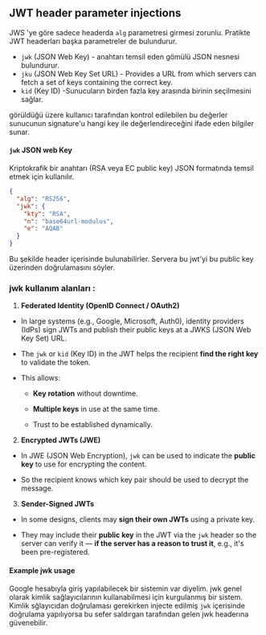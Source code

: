 ## JWT header parameter injections

JWS 'ye göre sadece headerda `alg` parametresi girmesi zorunlu. Pratikte JWT headerları başka parametreler de bulundurur.
- `jwk` (JSON Web Key) - anahtarı temsil eden gömülü JSON nesnesi bulundurur.
- `jku` (JSON Web Key Set URL) - Provides a URL from which servers can fetch a set of keys containing the correct key.
- `kid` (Key ID) -Sunucuların birden fazla key arasında birinin seçilmesini sağlar.

görüldüğü üzere kullanıcı tarafından kontrol edilebilen bu değerler sunucunun signature'u hangi key ile değerlendireceğini ifade eden bilgiler sunar.


#### `jwk` JSON web Key

Kriptokrafik bir anahtarı (RSA veya EC public key) JSON formatında temsil etmek için kullanılır.
```JSON
{
  "alg": "RS256",
  "jwk": {
    "kty": "RSA",
    "n": "base64url-modulus",
    "e": "AQAB"
  }
}
``` 
Bu şekilde header içerisinde bulunabilirler. 
Servera bu jwt'yi bu public key üzerinden doğrulamasını söyler.

### jwk kullanım alanları :

1. **Federated Identity (OpenID Connect / OAuth2)**

- In large systems (e.g., Google, Microsoft, Auth0), identity providers (IdPs) sign JWTs and publish their public keys at a JWKS (JSON Web Key Set) URL.
    
- The `jwk` or `kid` (Key ID) in the JWT helps the recipient **find the right key** to validate the token.
    
- This allows:
    
    - **Key rotation** without downtime.
        
    - **Multiple keys** in use at the same time.
        
    - Trust to be established dynamically.
        

2. **Encrypted JWTs (JWE)**

- In JWE (JSON Web Encryption), `jwk` can be used to indicate the **public key** to use for encrypting the content.
    
- So the recipient knows which key pair should be used to decrypt the message.
    

3. **Sender-Signed JWTs**

- In some designs, clients may **sign their own JWTs** using a private key.
    
- They may include their **public key** in the JWT via the `jwk` header so the server can verify it — **if the server has a reason to trust it**, e.g., it's been pre-registered.

#### Example jwk usage

Google hesabıyla giriş yapılabilecek bir sistemin var diyelim.
jwk genel olarak kimlik sağlayıcılarının kullanabilmesi için kurgulanmış bir sistem. 
Kimlik sğlayıcıdan doğrulaması gerekirken injecte edilmiş `jwk` içerisinde doğrulama yapılıyorsa bu sefer saldırgan tarafından gelen jwk headerına güvenebilir.
